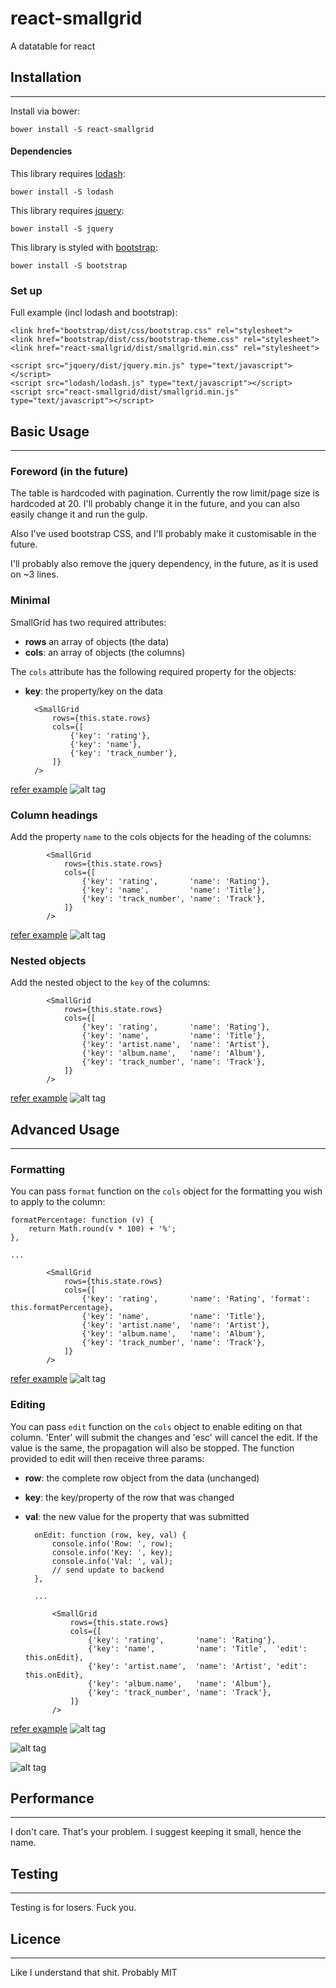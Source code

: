# react-smallgrid
A datatable for react

## Installation
---

Install via bower:
   
    bower install -S react-smallgrid
    

#### Dependencies

This library requires [lodash](https://www.lodash.com):

    bower install -S lodash
    
This library requires [jquery](https://www.jquery.com):

    bower install -S jquery
    
This library is styled with [bootstrap](https://getbootstrap.com):

    bower install -S bootstrap
    

### Set up

Full example (incl lodash and bootstrap):

    <link href="bootstrap/dist/css/bootstrap.css" rel="stylesheet">
    <link href="bootstrap/dist/css/bootstrap-theme.css" rel="stylesheet">
    <link href="react-smallgrid/dist/smallgrid.min.css" rel="stylesheet">
    
    <script src="jquery/dist/jquery.min.js" type="text/javascript"></script>
    <script src="lodash/lodash.js" type="text/javascript"></script>
    <script src="react-smallgrid/dist/smallgrid.min.js" type="text/javascript"></script>


## Basic Usage
---

### Foreword (in the future)

The table is hardcoded with pagination. Currently the row limit/page size is hardcoded at 20. I'll
probably change it in the future, and you can also easily change it and run the gulp.

Also I've used bootstrap CSS, and I'll probably make it customisable in the future.

I'll probably also remove the jquery dependency, in the future, as it is used on ~3 lines.

### Minimal

SmallGrid has two required attributes:

- __rows__ an array of objects (the data)
- __cols__: an array of objects (the columns)

The `cols` attribute has the following required property for the objects:

- __key__: the property/key on the data


        <SmallGrid
            rows={this.state.rows}
            cols={[
                {'key': 'rating'},
                {'key': 'name'},
                {'key': 'track_number'},
            ]}
        />
    
[refer example](examples/1_usage_basic_minimal.html)
![alt tag](examples/1_usage_basic_minimal.png)


 
### Column headings

Add the property `name` to the cols objects for the heading of the columns:

            <SmallGrid
                rows={this.state.rows}
                cols={[
                    {'key': 'rating',       'name': 'Rating'},
                    {'key': 'name',         'name': 'Title'},
                    {'key': 'track_number', 'name': 'Track'},
                ]}
            />

[refer example](examples/2_usage_basic_headings.html)
![alt tag](examples/2_usage_basic_headings.png)


### Nested objects

Add the nested object to the `key` of the columns:

            <SmallGrid
                rows={this.state.rows}
                cols={[
                    {'key': 'rating',       'name': 'Rating'},
                    {'key': 'name',         'name': 'Title'},
                    {'key': 'artist.name',  'name': 'Artist'},
                    {'key': 'album.name',   'name': 'Album'},
                    {'key': 'track_number', 'name': 'Track'},
                ]}
            />

[refer example](examples/3_usage_basic_nested_objects.html)
![alt tag](examples/3_usage_basic_nested_objects.png)


## Advanced Usage
---

### Formatting

You can pass `format` function on the `cols` object for the formatting you wish to apply to the column:

    formatPercentage: function (v) {
        return Math.round(v * 100) + '%';
    },

    ...
    
            <SmallGrid
                rows={this.state.rows}
                cols={[
                    {'key': 'rating',       'name': 'Rating', 'format': this.formatPercentage},
                    {'key': 'name',         'name': 'Title'},
                    {'key': 'artist.name',  'name': 'Artist'},
                    {'key': 'album.name',   'name': 'Album'},
                    {'key': 'track_number', 'name': 'Track'},
                ]}
            />


[refer example](examples/4_usage_advanced_formatting.html)
![alt tag](examples/4_usage_advanced_formatting.png)


### Editing

You can pass `edit` function on the `cols` object to enable editing on that column. 'Enter' will
submit the changes and 'esc' will cancel the edit. If the value is the same, the propagation
will also be stopped. The function provided to edit will then receive three params:

- __row__: the complete row object from the data (unchanged)
- __key__: the key/property of the row that was changed
- __val__: the new value for the property that was submitted

        onEdit: function (row, key, val) {
            console.info('Row: ', row);
            console.info('Key: ', key);
            console.info('Val: ', val);
            // send update to backend
        },
    
        ...
    
            <SmallGrid
                rows={this.state.rows}
                cols={[
                    {'key': 'rating',       'name': 'Rating'},
                    {'key': 'name',         'name': 'Title',  'edit': this.onEdit},
                    {'key': 'artist.name',  'name': 'Artist', 'edit': this.onEdit},
                    {'key': 'album.name',   'name': 'Album'},
                    {'key': 'track_number', 'name': 'Track'},
                ]}
            />


[refer example](examples/5_usage_advanced_editing.html)
![alt tag](examples/5_usage_advanced_editing.png)

![alt tag](examples/5_usage_advanced_editing_values_1.png)

![alt tag](examples/5_usage_advanced_editing_values_2.png)


## Performance
---

I don't care. That's your problem. I suggest keeping it small, hence the name.

## Testing
---

Testing is for losers. Fuck you.

## Licence
---

Like I understand that shit. Probably MIT